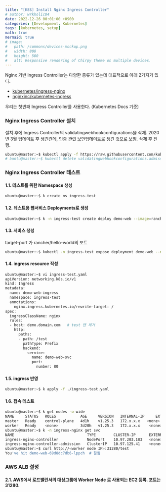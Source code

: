 ```yaml
---
title: "[K8S] Install Nginx Ingress Controller"
# author: wrkholic84
date: 2022-12-26 00:01:00 +0900
categories: [Development, Kubernetes]
tags: [kubernetes, setup]
math: true
mermaid: true
# image:
#   path: /commons/devices-mockup.png
#   width: 800
#   height: 500
#   alt: Responsive rendering of Chirpy theme on multiple devices.
---
```

Nginx 기반 Ingress Controller는 다양한 종류가 있는데 대표적으로 아래 2가지가 있다.

- [kubernetes/ingress-nginx](https://github.com/kubernetes/ingress-nginx/)
- [nginxinc/kubernetes-ingress](https://github.com/nginxinc/kubernetes-ingress)

우리는 첫번째 Ingress Controller를 사용한다. (Kubernetes Docs 기준)

### Nginx Ingress Controller 설치
설치 후에 Ingress Controller의 validatingwebhookconfigurations을 삭제. 2020년 3월 업데이트 후 생긴건데, 인증 관련 보안업데이트로 생긴 것으로 보임. 삭제 후 진행.
```bash
ubuntu@master:~$ kubectl apply -f https://raw.githubusercontent.com/kubernetes/ingress-nginx/controller-v1.8.2/deploy/static/provider/baremetal/deploy.yaml
# buntu@master:~$ kubectl delete validatingwebhookconfigurations.admissionregistration.k8s.io ingress-nginx-admission 안해도 됨.
```

### Nginx Ingress Controller 테스트
#### 1.1. 테스트를 위한 Namespace 생성
```bash
ubuntu@master:~$ k create ns ingress-test
```

#### 1.2. 테스트용 웹서비스 Deployments로 생성
```bash
ubuntu@master:~$ k -n ingress-test create deploy demo-web --image=rancher/hello-world --port 80 --replicas 2
```

#### 1.3. 서비스 생성
target-port 가 rancher/hello-world의 포트
```bash
ubuntu@master:~$ kubectl -n ingress-test expose deployment demo-web --name demo-web-svc --port=80 --target-port=80
```

#### 1.4. ingress resource 작성
```bash
ubuntu@master:~$ vi ingress-test.yaml
apiVersion: networking.k8s.io/v1
kind: Ingress
metadata:
  name: demo-web-ingress
  namespace: ingress-test
  annotations:
    nginx.ingress.kubernetes.io/rewrite-target: /
spec:
  ingressClassName: nginx
  rules:
  - host: demo.domain.com   # test 땐 제거
    http:
      paths:
      - path: /test
        pathType: Prefix
        backend:
          service:
            name: demo-web-svc
            port:
              number: 80
```

#### 1.5. ingress 반영
```bash
ubuntu@master:~$ k apply -f ./ingress-test.yaml
```

#### 1.6. 접속 테스트
```bash
ubuntu@master:~$ k get nodes -o wide
NAME     STATUS   ROLES           AGE     VERSION   INTERNAL-IP     EXTERNAL-IP   OS-IMAGE             KERNEL-VERSION    CONTAINER-RUNTIME
master   Ready    control-plane   4d1h    v1.25.3   172.x.x.x   <none>        Ubuntu 22.04.1 LTS   5.15.0-1019-aws   docker://20.10.12
worker   Ready    <none>          3d20h   v1.25.3   172.x.x.x    <none>        Ubuntu 22.04.1 LTS   5.15.0-1019-aws   docker://20.10.12
ubuntu@master:~$ k -n ingress-nginx get svc
NAME                                 TYPE        CLUSTER-IP      EXTERNAL-IP   PORT(S)                      AGE
ingress-nginx-controller             NodePort    10.97.203.183   <none>        80:31280/TCP,443:31227/TCP   138m
ingress-nginx-controller-admission   ClusterIP   10.97.125.41    <none>        443/TCP                      138m
ubuntu@master:~$ curl http://<worker node IP>:31280/test
You've hit demo-web-69d8dc7db6-lppch  # 잘됨
```

### AWS ALB 설정
#### 2.1. AWS에서 로드밸런서의 대상그룹에 Worker Node 로 사용되는 EC2 등록. 포트는 31280.